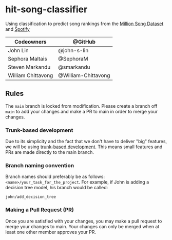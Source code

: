 # hit-song-classifier

Using classification to predict song rankings from the [Million Song Dataset](http://millionsongdataset.com/) and [Spotify](https://developer.spotify.com/documentation/web-api)

| Codeowners         | @GitHub             |
| ------------------ | ------------------- |
| John Lin           | @john-s-lin         |
| Sephora Maltais    | @SephoraM           |
| Steven Markandu    | @smarkandu          |
| William Chittavong | @William-Chittavong |

## Rules

The `main` branch is locked from modification. Please create a branch off `main` to add your changes and make a PR to main in order to merge your changes.

### Trunk-based development

Due to its simplicity and the fact that we don't have to deliver "big" features, we will be using [trunk-based development](https://www.atlassian.com/continuous-delivery/continuous-integration/trunk-based-development). This means small features and PRs are made directly to the main branch.

### Branch naming convention

Branch names should preferably be as follows: `<name>/your_task_for_the_project`. For example, if John is adding a decision tree model, his branch would be called:

```
john/add_decision_tree
```

### Making a Pull Request (PR)

Once you are satisfied with your changes, you may make a pull request to merge your changes to main. Your changes can only be merged when at least one other member approves your PR.
